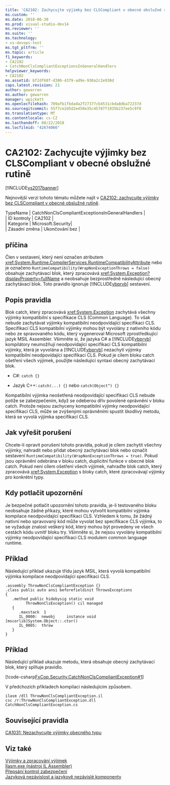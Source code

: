 ```yaml
---
title: 'CA2102: Zachycujte výjimky bez CLSCompliant v obecné obslužné rutině | Dokumentace Microsoftu'
ms.custom: ''
ms.date: 2018-06-30
ms.prod: visual-studio-dev14
ms.reviewer: ''
ms.suite: ''
ms.technology:
- vs-devops-test
ms.tgt_pltfrm: ''
ms.topic: article
f1_keywords:
- CA2102
- CatchNonClsCompliantExceptionsInGeneralHandlers
helpviewer_keywords:
- CA2102
ms.assetid: bf2df68f-d386-4379-ad9e-930a2c2e930d
caps.latest.revision: 21
author: gewarren
ms.author: gewarren
manager: wpickett
ms.openlocfilehash: 709afb1fbdada2f27377cb4531cbda8dba72237d
ms.sourcegitcommit: 55f7ce2d5d2e458e35c45787f1935b237ee5c9f8
ms.translationtype: MT
ms.contentlocale: cs-CZ
ms.lasthandoff: 08/22/2018
ms.locfileid: "42674066"
---
```

# <a name="ca2102-catch-non-clscompliant-exceptions-in-general-handlers"></a>CA2102: Zachycujte výjimky bez CLSCompliant v obecné obslužné rutině
[!INCLUDE[vs2017banner](../includes/vs2017banner.md)]

Nejnovější verzi tohoto tématu můžete najít v [CA2102: zachycujte výjimky bez CLSCompliant v obecné obslužné rutině](https://docs.microsoft.com/visualstudio/code-quality/ca2102-catch-non-clscompliant-exceptions-in-general-handlers).  
  
TypeName | CatchNonClsCompliantExceptionsInGeneralHandlers |  
| ID kontroly | CA2102 |  
| Kategorie | Microsoft.Security|  
| Zásadní změna | Ukončování bez |  
  
## <a name="cause"></a>příčina  
 Člen v sestavení, který není označen atributem <xref:System.Runtime.CompilerServices.RuntimeCompatibilityAttribute> nebo je označeno `RuntimeCompatibility(WrapNonExceptionThrows = false)` obsahuje zachytávací blok, který zpracovává <xref:System.Exception?displayProperty=fullName> a neobsahuje bezprostředně následující obecný zachytávací blok. Toto pravidlo ignoruje [!INCLUDE[vbprvb](../includes/vbprvb-md.md)] sestavení.  
  
## <a name="rule-description"></a>Popis pravidla  
 Blok catch, který zpracovává <xref:System.Exception> zachytává všechny výjimky kompatibilní s specifikace CLS (Common Language). To však nebude zachytávat výjimky kompatibilní neodpovídající specifikaci CLS. Specifikací CLS kompatibilní výjimky mohou být vyvolány z nativního kódu nebo ze spravovaného kódu, který vygeneroval Microsoft zprostředkující jazyk MSIL Assembler. Všimněte si, že jazyka C# a [!INCLUDE[vbprvb](../includes/vbprvb-md.md)] kompilátory neumožňují neodpovídající specifikaci CLS kompatibilní výjimky, která je vyvolána a [!INCLUDE[vbprvb](../includes/vbprvb-md.md)] nezachytí výjimky kompatibilní neodpovídající specifikaci CLS. Pokud je cílem bloku catch ošetření všech výjimek, použijte následující syntaxi obecný zachytávací blok.  
  
-   C#: `catch {}`  
  
-   Jazyk C++: `catch(...) {}` nebo `catch(Object^) {}`  
  
 Kompatibilní výjimka neošetřená neodpovídající specifikaci CLS nebude potíže se zabezpečením, když se odeberou dřív povolené oprávnění v bloku catch. Protože nejsou zachyceny kompatibilní výjimky neodpovídající specifikaci CLS, může se zvýšenými oprávněními spustit škodlivý metodu, která se vyvolá výjimka specifikací CLS.  
  
## <a name="how-to-fix-violations"></a>Jak vyřešit porušení  
 Chcete-li opravit porušení tohoto pravidla, pokud je cílem zachytit všechny výjimky, nahradit nebo přidat obecný zachytávací blok nebo označit sestavení `RuntimeCompatibility(WrapNonExceptionThrows = true)`. Pokud jsou oprávnění odebrána v bloku catch, duplicitní funkce v obecné blok catch. Pokud není cílem ošetření všech výjimek, nahraďte blok catch, který zpracovává <xref:System.Exception> s bloky catch, které zpracovávají výjimky pro konkrétní typy.  
  
## <a name="when-to-suppress-warnings"></a>Kdy potlačit upozornění  
 Je bezpečné potlačit upozornění tohoto pravidla, je-li testovaného bloku neobsahuje žádné příkazy, které mohou vytvořit kompatibilní výjimka kompilace neodpovídající specifikaci CLS. Vzhledem k tomu, že žádný nativní nebo spravovaný kód může vyvolat bez specifikace CLS výjimka, to se vyžaduje znalost veškerý kód, který mohou být provedeny ve všech cestách kódu uvnitř bloku try. Všimněte si, že nejsou vyvolány kompatibilní výjimky neodpovídající specifikaci CLS modulem common language runtime.  
  
## <a name="example"></a>Příklad  
 Následující příklad ukazuje třídu jazyk MSIL, která vyvolá kompatibilní výjimka kompilace neodpovídající specifikaci CLS.  
  
```  
.assembly ThrowNonClsCompliantException {}  
.class public auto ansi beforefieldinit ThrowsExceptions  
{  
   .method public hidebysig static void  
         ThrowNonClsException() cil managed  
   {  
      .maxstack  1  
      IL_0000:  newobj     instance void [mscorlib]System.Object::.ctor()  
      IL_0005:  throw  
   }  
}  
```  
  
## <a name="example"></a>Příklad  
 Následující příklad ukazuje metodu, která obsahuje obecný zachytávací blok, který splňuje pravidlo.  
  
 [!code-csharp[FxCop.Security.CatchNonClsCompliantException#1](../snippets/csharp/VS_Snippets_CodeAnalysis/FxCop.Security.CatchNonClsCompliantException/cs/FxCop.Security.CatchNonClsCompliantException.cs#1)]  
  
 V předchozích příkladech kompilaci následujícím způsobem.  
  
```  
ilasm /dll ThrowNonClsCompliantException.il  
csc /r:ThrowNonClsCompliantException.dll CatchNonClsCompliantException.cs  
```  
  
## <a name="related-rules"></a>Související pravidla  
 [CA1031: Nezachycujte výjimky obecného typu](../code-quality/ca1031-do-not-catch-general-exception-types.md)  
  
## <a name="see-also"></a>Viz také  
 [Výjimky a zpracování výjimek](http://msdn.microsoft.com/library/0001887f-4fa2-47e2-8034-2819477e2344)   
 [Ilasm.exe (nástroj IL Assembler)](http://msdn.microsoft.com/library/4ca3a4f0-4400-47ce-8936-8e219961c76f)   
 [Přepsání kontrol zabezpečení](http://msdn.microsoft.com/en-us/4acdeff5-fc05-41bf-8505-7387cdbfca28)   
 [Jazyková nezávislost a jazykově nezávislé komponenty](http://msdn.microsoft.com/library/4f0b77d0-4844-464f-af73-6e06bedeafc6)



